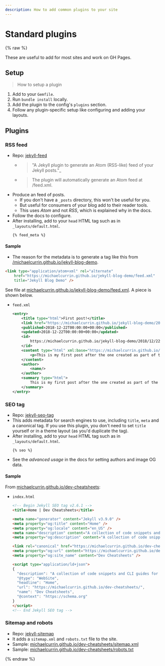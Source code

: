 ```yaml
---
description: How to add common plugins to your site
---
```

# Standard plugins

{% raw %}

These are useful to add for most sites and work on GH Pages.


## Setup
> How to setup a plugin

1. Add to your `Gemfile`.
1. Run `bundle install` locally.
3. Add the plugin to the config's `plugins` section.
3. Follow any plugin-specific setup like configuring and adding your layouts.


## Plugins

### RSS feed

- Repo: [jekyll-feed](https://github.com/jekyll/jekyll-feed)
	- > "A Jekyll plugin to generate an Atom (RSS-like) feed of your Jekyll posts."_
	- > The plugin will automatically generate an Atom feed at /feed.xml.
- Produce an feed of posts.
	- If you don't have a `_posts` directory, this won't be useful for you.
	- But useful for consumers of your blog add to their reader tools.
	- This uses _Atom_ and not _RSS_, which is explained why in the docs.
- Follow the docs to configure.
- After installing, add to your `head` HTML tag such as in `_layouts/default.html`.
	```liquid
	{% feed_meta %}
	```

#### Sample

- The reason for the metadata is to generate a tag like this from [/michaelcurrin.github.io/jekyll-blog-demo](https://michaelcurrin.github.io/jekyll-blog-demo/).
```html
<link type="application/atom+xml" rel="alternate"
    href="https://michaelcurrin.github.io/jekyll-blog-demo/feed.xml"
    title="Jekyll Blog Demo" />
```

See file at [michaelcurrin.github.io/jekyll-blog-demo/feed.xml](https://michaelcurrin.github.io/jekyll-blog-demo/feed.xml). A piece is shown below.

- `feed.xml`
    ```xml
    <entry>
        <title type="html">First post!</title>
        <link href="https://michaelcurrin.github.io/jekyll-blog-demo/2018/12/22/first-post/" rel="alternate" type="text/html" title="First post!"/>
        <published>2018-12-22T00:00:00+00:00</published>
        <updated>2018-12-22T00:00:00+00:00</updated>
        <id>
            https://michaelcurrin.github.io/jekyll-blog-demo/2018/12/22/first-post
        </id>
        <content type="html" xml:base="https://michaelcurrin.github.io/jekyll-blog-demo/2018/12/22/first-post/">
            <p>This is my first post after the one created as part of the blog template.</p>
        </content>
        <author>
            <name/>
        </author>
        <summary type="html">
            This is my first post after the one created as part of the blog template.
        </summary>
    </entry>
    ```

### SEO tag

- Repo: [jekyll-seo-tag](https://github.com/jekyll/jekyll-seo-tag)
- This adds metadata for search engines to use, including `title`, `meta` and a canonical tag. If you use this plugin, you don't need to set `title` yourself or in a theme layout (as you'd duplicate the tag).
- After installing, add to your `head` HTML tag such as in `_layouts/default.html`.
	```liquid
	{% seo %}
	```
- See the _advanced usage_ in the docs for setting authors and image OG data.

#### Sample

From [michaelcurrin.github.io/dev-cheatsheets](https://michaelcurrin.github.io/dev-cheatsheets/):

- `index.html`
	```html
	<!-- Begin Jekyll SEO tag v2.6.1 -->
	<title>Home | Dev Cheatsheets</title>

	<meta name="generator" content="Jekyll v3.9.0" />
	<meta property="og:title" content="Home" />
	<meta property="og:locale" content="en_US" />
	<meta name="description" content="A collection of code snippets and CLI guides for quick and easy reference while coding" />
	<meta property="og:description" content="A collection of code snippets and CLI guides for quick and easy reference while coding" />

	<link rel="canonical" href="https://michaelcurrin.github.io/dev-cheatsheets/" />
	<meta property="og:url" content="https://michaelcurrin.github.io/dev-cheatsheets/" />
	<meta property="og:site_name" content="Dev Cheatsheets" />

	<script type="application/ld+json">
	{
	  "description": "A collection of code snippets and CLI guides for quick and easy reference while coding",
	  "@type": "WebSite",
	  "headline": "Home",
	  "url": "https://michaelcurrin.github.io/dev-cheatsheets/",
	  "name": "Dev Cheatsheets",
	  "@context": "https://schema.org"
	}
	</script>
	<!-- End Jekyll SEO tag -->
	```

### Sitemap and robots

- Repo: [jekyll-sitemap](https://github.com/jekyll/jekyll-sitemap)
- It adds a `sitemap.xml` and `robots.txt` file to the site.
- Sample: [michaelcurrin.github.io/dev-cheatsheets/sitemap.xml](https://michaelcurrin.github.io/dev-cheatsheets/sitemap.xml)
- Sample: [michaelcurrin.github.io/dev-cheatsheets/robots.txt](https://michaelcurrin.github.io/dev-cheatsheets/robots.txt)

{% endraw %}

